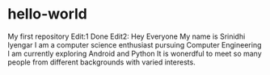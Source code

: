 # hello-world
My first repository
Edit:1 Done
Edit2:
Hey Everyone
My name is Srinidhi Iyengar
I am a computer science enthusiast pursuing Computer Engineering
I am currently exploring Android and Python
It is wonerdful to meet so many people from different backgrounds with varied interests.

